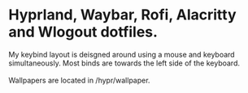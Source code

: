 # Hyprland, Waybar, Rofi, Alacritty and Wlogout dotfiles.
My keybind layout is deisgned around using a mouse and keyboard simultaneously. Most binds are towards the left side of the keyboard.<br><br>
Wallpapers are located in /hypr/wallpaper.
